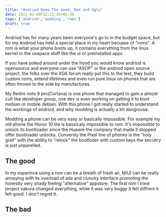 ```yaml
---
title: "Andriod Roms The Good, Bad and Ugly"
date: 2022-01-09T12:11:38+05:30
tags: ['andriod','modding','roms']
draft: true
---
```


Andriod has for many years been everyone's go to in the budget space, but for my Andriod has held a special place in my heart becuase of "roms". A rom is what your phone boots up, it contains everything from the linux kernel to the usepace stuff like the ui or preinstalled apps

If you have poked around under the hood you would know andriod is opensource and everyone can use "ASOP" or the andriod open source project, the folks over the XDA forum really put this to the test, they build custom roms, extend lifetimes and even run pure linux on phones that are often thrown to the side by manufactures.

My Redmi note 9 pro(Curtana) is one phone that managed to gain a almost cult like developer group, one dev is even working on getting it to boot mobian or mobile debian. With this phone I got really started to understand the workings of andriod, and why modding is actually a bit dangrouse.

Modding a phone can be very easy or basically impossible. For example my old phone the Honor 10 lite is bassicaly impossible to rom. It's impossible to unlock its bootloader since the Huawie the company that made it stopped offer bootloader unlocks. Conversly the Pixel line of phones is the "holy grail" with the ability to "relock" the bootloder with custom keys the secuitry is just unparelled.

## The good

In my experince using a rom can be a breath of fresh air, MiUI can be really annoying with its overload of ads and cluncky interface promoting the honestly very shady feeling "alternative" appstore. The first rom I tried project sakura changed everything, while it was very buggy it felt diffrent it felt good. I don't regret it. 

## The bad

